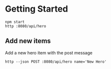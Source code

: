 # Getting Started #

    npm start
    http :8080/api/hero

## Add new items ##
Add a new hero item with the post message

    http --json POST :8080/api/hero name='New Hero'
